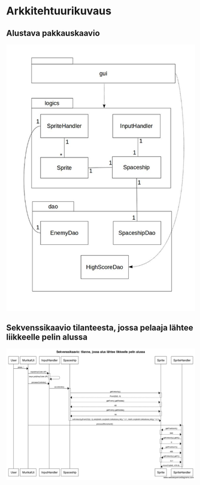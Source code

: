 # Arkkitehtuurikuvaus

## Alustava pakkauskaavio

![alustava pakkauskaavio](https://github.com/tkoukkar/ot-harjoitustyo/blob/master/dokumentaatio/pakkauskaavio.jpg)

## Sekvenssikaavio tilanteesta, jossa pelaaja lähtee liikkeelle pelin alussa

![sekvenssikaavio](https://github.com/tkoukkar/ot-harjoitustyo/blob/master/dokumentaatio/sekvenssikaavio_murikat_viikko5.png)

